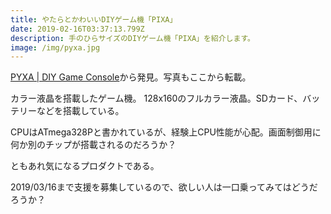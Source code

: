 ```yaml
---
title: やたらとかわいいDIYゲーム機「PIXA」
date: 2019-02-16T03:37:13.799Z
description: 手のひらサイズのDIYゲーム機「PIXA」を紹介します。
image: /img/pyxa.jpg
---
```

[PYXA | DIY Game Console](https://www.kickstarter.com/projects/creoqode/pyxa-diy-game-console)から発見。写真もここから転載。

カラー液晶を搭載したゲーム機。
128x160のフルカラー液晶。SDカード、バッテリーなどを搭載している。

CPUはATmega328Pと書かれているが、経験上CPU性能が心配。画面制御用に何か別のチップが搭載されるのだろうか？

ともあれ気になるプロダクトである。

2019/03/16まで支援を募集しているので、欲しい人は一口乗ってみてはどうだろうか？
